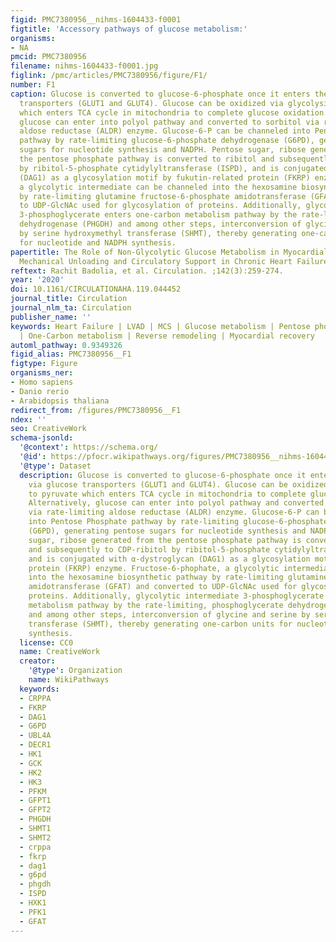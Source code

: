```yaml
---
figid: PMC7380956__nihms-1604433-f0001
figtitle: 'Accessory pathways of glucose metabolism:'
organisms:
- NA
pmcid: PMC7380956
filename: nihms-1604433-f0001.jpg
figlink: /pmc/articles/PMC7380956/figure/F1/
number: F1
caption: Glucose is converted to glucose-6-phosphate once it enters the cell via glucose
  transporters (GLUT1 and GLUT4). Glucose can be oxidized via glycolysis to pyruvate
  which enters TCA cycle in mitochondria to complete glucose oxidation. Alternatively,
  glucose can enter into polyol pathway and converted to sorbitol via rate-limiting
  aldose reductase (ALDR) enzyme. Glucose-6-P can be channeled into Pentose Phosphate
  pathway by rate-limiting glucose-6-phosphate dehydrogenase (G6PD), generating pentose
  sugars for nucleotide synthesis and NADPH. Pentose sugar, ribose generated from
  the pentose phosphate pathway is converted to ribitol and subsequently to CDP-ribitol
  by ribitol-5-phosphate cytidylyltransferase (ISPD), and is conjugated with α-dystroglycan
  (DAG1) as a glycosylation motif by fukutin-related protein (FKRP) enzyme. Fructose-6-phophate,
  a glycolytic intermediate can be channeled into the hexosamine biosynthetic pathway
  by rate-limiting glutamine fructose-6-phosphate amidotransferase (GFAT) and converted
  to UDP-GlcNAc used for glycosylation of proteins. Additionally, glycolytic intermediate
  3-phosphoglycerate enters one-carbon metabolism pathway by the rate-limiting, phosphoglycerate
  dehydrogenase (PHGDH) and among other steps, interconversion of glycine and serine
  by serine hydroxymethyl transferase (SHMT), thereby generating one-carbon units
  for nucleotide and NADPH synthesis.
papertitle: The Role of Non-Glycolytic Glucose Metabolism in Myocardial Recovery upon
  Mechanical Unloading and Circulatory Support in Chronic Heart Failure.
reftext: Rachit Badolia, et al. Circulation. ;142(3):259-274.
year: '2020'
doi: 10.1161/CIRCULATIONAHA.119.044452
journal_title: Circulation
journal_nlm_ta: Circulation
publisher_name: ''
keywords: Heart Failure | LVAD | MCS | Glucose metabolism | Pentose phosphate pathway
  | One-Carbon metabolism | Reverse remodeling | Myocardial recovery
automl_pathway: 0.9349326
figid_alias: PMC7380956__F1
figtype: Figure
organisms_ner:
- Homo sapiens
- Danio rerio
- Arabidopsis thaliana
redirect_from: /figures/PMC7380956__F1
ndex: ''
seo: CreativeWork
schema-jsonld:
  '@context': https://schema.org/
  '@id': https://pfocr.wikipathways.org/figures/PMC7380956__nihms-1604433-f0001.html
  '@type': Dataset
  description: Glucose is converted to glucose-6-phosphate once it enters the cell
    via glucose transporters (GLUT1 and GLUT4). Glucose can be oxidized via glycolysis
    to pyruvate which enters TCA cycle in mitochondria to complete glucose oxidation.
    Alternatively, glucose can enter into polyol pathway and converted to sorbitol
    via rate-limiting aldose reductase (ALDR) enzyme. Glucose-6-P can be channeled
    into Pentose Phosphate pathway by rate-limiting glucose-6-phosphate dehydrogenase
    (G6PD), generating pentose sugars for nucleotide synthesis and NADPH. Pentose
    sugar, ribose generated from the pentose phosphate pathway is converted to ribitol
    and subsequently to CDP-ribitol by ribitol-5-phosphate cytidylyltransferase (ISPD),
    and is conjugated with α-dystroglycan (DAG1) as a glycosylation motif by fukutin-related
    protein (FKRP) enzyme. Fructose-6-phophate, a glycolytic intermediate can be channeled
    into the hexosamine biosynthetic pathway by rate-limiting glutamine fructose-6-phosphate
    amidotransferase (GFAT) and converted to UDP-GlcNAc used for glycosylation of
    proteins. Additionally, glycolytic intermediate 3-phosphoglycerate enters one-carbon
    metabolism pathway by the rate-limiting, phosphoglycerate dehydrogenase (PHGDH)
    and among other steps, interconversion of glycine and serine by serine hydroxymethyl
    transferase (SHMT), thereby generating one-carbon units for nucleotide and NADPH
    synthesis.
  license: CC0
  name: CreativeWork
  creator:
    '@type': Organization
    name: WikiPathways
  keywords:
  - CRPPA
  - FKRP
  - DAG1
  - G6PD
  - UBL4A
  - DECR1
  - HK1
  - GCK
  - HK2
  - HK3
  - PFKM
  - GFPT1
  - GFPT2
  - PHGDH
  - SHMT1
  - SHMT2
  - crppa
  - fkrp
  - dag1
  - g6pd
  - phgdh
  - ISPD
  - HXK1
  - PFK1
  - GFAT
---
```

